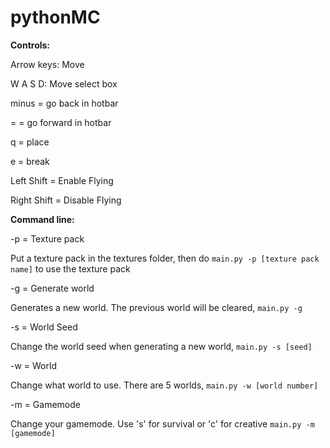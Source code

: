 # pythonMC

**Controls:**

Arrow keys: Move

W A S D: Move select box

minus = go back in hotbar

= = go forward in hotbar

q = place

e = break

Left Shift = Enable Flying

Right Shift = Disable Flying


**Command line:**

-p = Texture pack

Put a texture pack in the textures folder, then do `main.py -p [texture pack name]` to use the texture pack

-g = Generate world

Generates a new world. The previous world will be cleared, `main.py -g`

-s = World Seed

Change the world seed when generating a new world, `main.py -s [seed]`

-w = World

Change what world to use. There are 5 worlds, `main.py -w [world number]`

-m = Gamemode

Change your gamemode. Use 's' for survival or 'c' for creative `main.py -m [gamemode]`
